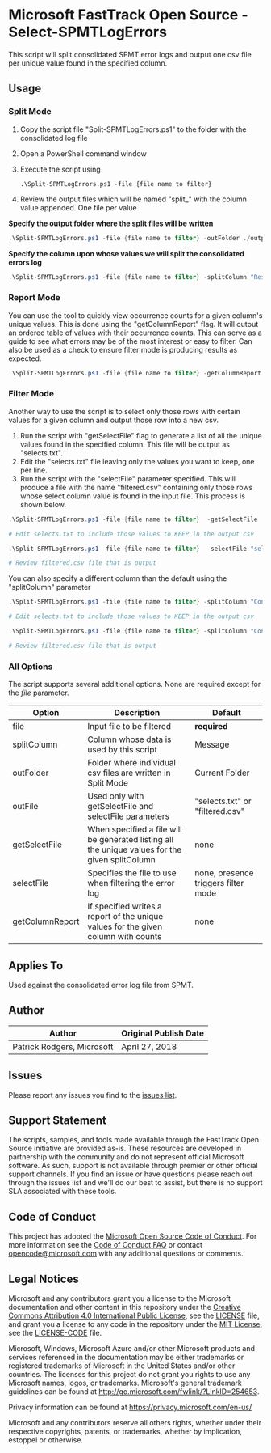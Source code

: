 # Microsoft FastTrack Open Source - Select-SPMTLogErrors

This script will split consolidated SPMT error logs and output one csv file per unique value found in the specified column.

## Usage

### Split Mode

1. Copy the script file "Split-SPMTLogErrors.ps1" to the folder with the consolidated log file
2. Open a PowerShell command window
3. Execute the script using

     `.\Split-SPMTLogErrors.ps1 -file {file name to filter}`

4. Review the output files which will be named "split_" with the column value appended. One file per value

**Specify the output folder where the split files will be written**

```PowerShell
.\Split-SPMTLogErrors.ps1 -file {file name to filter} -outFolder ./output
```

**Specify the column upon whose values we will split the consolidated errors log**

```PowerShell
.\Split-SPMTLogErrors.ps1 -file {file name to filter} -splitColumn "Result Category"
```

### Report Mode

You can use the tool to quickly view occurrence counts for a given column's unique values. This is done using the "getColumnReport" flag. It will output an ordered table of values with their occurrence counts. This can serve as a guide to see what errors may be of the most interest or easy to filter. Can also be used as a check to ensure filter mode is producing results as expected.

```PowerShell
.\Split-SPMTLogErrors.ps1 -file {file name to filter} -getColumnReport
```

### Filter Mode

Another way to use the script is to select only those rows with certain values for a given column and output those row into a new csv. 

1. Run the script with "getSelectFile" flag to generate a list of all the unique values found in the specified column. This file will be output as "selects.txt". 
2. Edit the "selects.txt" file leaving only the values you want to keep, one per line. 
3. Run the script with the "selectFile" parameter specified. This will produce a file with the name "filtered.csv" containing only those rows whose select column value is found in the input file. This process is shown below.

```PowerShell
.\Split-SPMTLogErrors.ps1 -file {file name to filter}  -getSelectFile

# Edit selects.txt to include those values to KEEP in the output csv

.\Split-SPMTLogErrors.ps1 -file {file name to filter}  -selectFile "selects.txt"

# Review filtered.csv file that is output
```
You can also specify a different column than the default using the "splitColumn" parameter

```PowerShell
.\Split-SPMTLogErrors.ps1 -file {file name to filter} -splitColumn "Content Type" -getSelectFile

# Edit selects.txt to include those values to KEEP in the output csv

.\Split-SPMTLogErrors.ps1 -file {file name to filter} -splitColumn "Content Type" -selectFile "selects.txt"

# Review filtered.csv file that is output
```

### All Options

The script supports several additional options. None are required except for the _file_ parameter.

|Option|Description|Default
|----|--------------------------|--------------------------
|file|Input file to be filtered|**required**
|splitColumn|Column whose data is used by this script|Message
|outFolder|Folder where individual csv files are written in Split Mode|Current Folder
|outFile|Used only with getSelectFile and selectFile parameters|"selects.txt" or "filtered.csv"
|getSelectFile|When specified a file will be generated listing all the unique values for the given splitColumn|none
|selectFile|Specifies the file to use when filtering the error log|none, presence triggers filter mode
|getColumnReport|If specified writes a report of the unique values for the given column with counts|none


## Applies To

Used against the consolidated error log file from SPMT.

## Author

|Author|Original Publish Date
|----|--------------------------
|Patrick Rodgers, Microsoft|April 27, 2018|

## Issues

Please report any issues you find to the [issues list](../../../../issues).

## Support Statement

The scripts, samples, and tools made available through the FastTrack Open Source initiative are provided as-is. These resources are developed in partnership with the community and do not represent official Microsoft software. As such, support is not available through premier or other official support channels. If you find an issue or have questions please reach out through the issues list and we'll do our best to assist, but there is no support SLA associated with these tools.

## Code of Conduct

This project has adopted the [Microsoft Open Source Code of Conduct](https://opensource.microsoft.com/codeofconduct/).
For more information see the [Code of Conduct FAQ](https://opensource.microsoft.com/codeofconduct/faq/) or
contact [opencode@microsoft.com](mailto:opencode@microsoft.com) with any additional questions or comments.

## Legal Notices

Microsoft and any contributors grant you a license to the Microsoft documentation and other content
in this repository under the [Creative Commons Attribution 4.0 International Public License](https://creativecommons.org/licenses/by/4.0/legalcode),
see the [LICENSE](https://github.com/Microsoft/FastTrack/blob/master/LICENSE) file, and grant you a license to any code in the repository under the [MIT License](https://opensource.org/licenses/MIT), see the
[LICENSE-CODE](https://github.com/Microsoft/FastTrack/blob/master/LICENSE-CODE) file.

Microsoft, Windows, Microsoft Azure and/or other Microsoft products and services referenced in the documentation
may be either trademarks or registered trademarks of Microsoft in the United States and/or other countries.
The licenses for this project do not grant you rights to use any Microsoft names, logos, or trademarks.
Microsoft's general trademark guidelines can be found at http://go.microsoft.com/fwlink/?LinkID=254653.

Privacy information can be found at https://privacy.microsoft.com/en-us/

Microsoft and any contributors reserve all others rights, whether under their respective copyrights, patents,
or trademarks, whether by implication, estoppel or otherwise.
